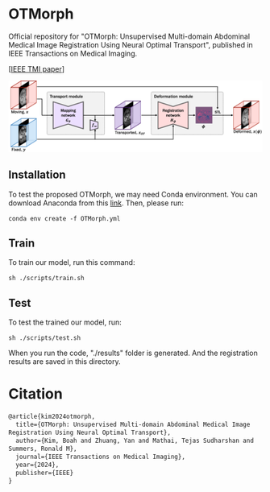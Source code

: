 # OTMorph
Official repository for "OTMorph: Unsupervised Multi-domain Abdominal Medical Image Registration Using Neural Optimal Transport", published in IEEE Transactions on Medical Imaging.

[[IEEE TMI paper](https://ieeexplore.ieee.org/abstract/document/10621700)]

![Image of The Proposed method](fig/framework.png)

## Installation
To test the proposed OTMorph, we may need Conda environment. You can download Anaconda from this [link](https://www.anaconda.com/download).
Then, please run:
```
conda env create -f OTMorph.yml
```

## Train

To train our model, run this command:

```train
sh ./scripts/train.sh
```

## Test

To test the trained our model, run:

```eval
sh ./scripts/test.sh
```

When you run the code, "./results" folder is generated. And the registration results are saved in this directory.


Citation
===============
```
@article{kim2024otmorph,
  title={OTMorph: Unsupervised Multi-domain Abdominal Medical Image Registration Using Neural Optimal Transport},
  author={Kim, Boah and Zhuang, Yan and Mathai, Tejas Sudharshan and Summers, Ronald M},
  journal={IEEE Transactions on Medical Imaging},
  year={2024},
  publisher={IEEE}
}
```
